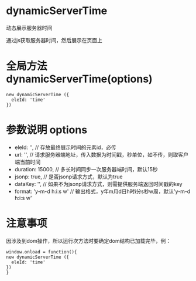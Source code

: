 # dynamicServerTime
动态展示服务器时间

通过js获取服务器时间，然后展示在页面上

# 全局方法 dynamicServerTime(options)
```
new dynamicServerTime ({
  eleId: 'time'
})
```
# 参数说明 options
- eleId: '', // 存放最终展示时间的元素id，必传
- url: '',  // 请求服务器端地址，传入数据为时间戳，秒单位，如不传，则取客户端当前时间
- duration: 15000,  // 多长时间同步一次服务器端时间，默认15秒
- jsonp: true, // 是否jsonp请求方式，默认为true
- dataKey: '', // 如果不为jsonp请求方式，则需提供服务端返回时间戳的key
- format: 'y-m-d h:i:s w' // 输出格式，y年m月d日h时i分s秒w周，默认'y-m-d h:i:s w'

# 注意事项
因涉及到dom操作，所以运行次方法时要确定dom结构已加载完毕，例：
```
window.onload = function(){
new dynamicServerTime ({
  eleId: 'time'
})
}
```
